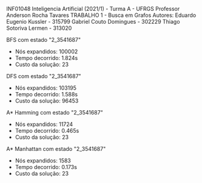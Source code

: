 INF01048 Inteligencia Artificial (2021/1) - Turma A - UFRGS
Professor Anderson Rocha Tavares
TRABALHO 1 - Busca em Grafos
Autores:
    Eduardo Eugenio Kussler - 315799
    Gabriel Couto Domingues - 302229
    Thiago Sotoriva Lermen  - 313020

BFS com estado "2_3541687"
- Nós expandidos: 100002
- Tempo decorrido: 1.824s
- Custo da solução: 23

DFS com estado "2_3541687"
- Nós expandidos: 103195
- Tempo decorrido: 1.588s
- Custo da solução: 96453

A* Hamming com estado "2_3541687"
- Nós expandidos: 11724
- Tempo decorrido: 0.465s
- Custo da solução: 23

A* Manhattan com estado "2_3541687"
- Nós expandidos: 1583
- Tempo decorrido: 0.173s
- Custo da solução: 23
